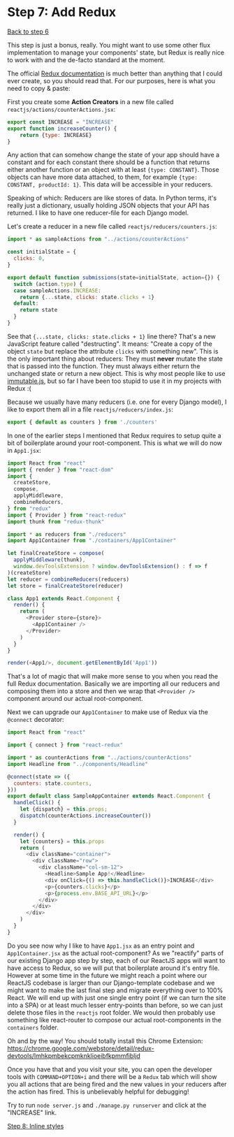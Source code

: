 # Step 7: Add Redux

[Back to step 6](https://github.com/mbrochh/django-reactjs-boilerplate/tree/step6_going_to_production)

This step is just a bonus, really. You might want to use some other flux
implementation to manage your components' state, but Redux is really nice to
work with and the de-facto standard at the moment.

The official [Redux documentation](http://redux.js.org) is much better than
anything that I could ever create, so you should read that. For our purposes,
here is what you need to copy & paste:

First you create some **Action Creators** in a new file called `reactjs/actions/counterActions.jsx`:

```javascript
export const INCREASE = "INCREASE"
export function increaseCounter() {
    return {type: INCREASE}
}
```

Any action that can somehow change the state of your app should have a constant
and for each constant there should be a function that returns either another
function or an object with at least `{type: CONSTANT}`. Those objects can have
more data attached, to them, for example `{type: CONSTANT, productId: 1}`. This
data will be accessible in your reducers.

Speaking of which: Reducers are like stores of data. In Python terms, it's
really just a dictionary, usually holding JSON objects that your API has
returned. I like to have one reducer-file for each Django model.

Let's create a reducer in a new file called `reactjs/reducers/counters.js`:

```javascript
import * as sampleActions from "../actions/counterActions"

const initialState = {
  clicks: 0,
}

export default function submissions(state=initialState, action={}) {
  switch (action.type) {
  case sampleActions.INCREASE:
    return {...state, clicks: state.clicks + 1}
  default:
    return state
  }
}
```

See that `{...state, clicks: state.clicks + 1}` line there? That's a new
JavaScript feature called "destructing". It means: "Create a copy of the object
`state` but replace the attribute `clicks` with something new". This is the only
important thing about reducers: They must **never** mutate the state that is
passed into the function. They must always either return the unchanged state or
return a new object. This is why most people like to use [immutable.js](https://github.com/facebook/immutable-js), but so far I have been
too stupid to use it in my projects with Redux :(

Because we usually have many reducers (i.e. one for every Django model),
I like to export them all in a file `reactjs/reducers/index.js`:

```javascript
export { default as counters } from './counters'
```

In one of the earlier steps I mentioned that Redux requires to setup quite
a bit of boilerplate around your root-component. This is what we will do now
in `App1.jsx`:

```javascript
import React from "react"
import { render } from "react-dom"
import {
  createStore,
  compose,
  applyMiddleware,
  combineReducers,
} from "redux"
import { Provider } from "react-redux"
import thunk from "redux-thunk"

import * as reducers from "./reducers"
import App1Container from "./containers/App1Container"

let finalCreateStore = compose(
  applyMiddleware(thunk),
  window.devToolsExtension ? window.devToolsExtension() : f => f
)(createStore)
let reducer = combineReducers(reducers)
let store = finalCreateStore(reducer)

class App1 extends React.Component {
  render() {
    return (
      <Provider store={store}>
        <App1Container />
      </Provider>
    )
  }
}

render(<App1/>, document.getElementById('App1'))
```

That's a lot of magic that will make more sense to you when you read the full
Redux documentation. Basically we are importing all our reducers and composing
them into a store and then we wrap that `<Provider />` component around our
actual root-component.

Next we can upgrade our `App1Container` to make use of Redux via the `@connect`
decorator:

```javascript
import React from "react"

import { connect } from "react-redux"

import * as counterActions from "../actions/counterActions"
import Headline from "../components/Headline"

@connect(state => ({
  counters: state.counters,
}))
export default class SampleAppContainer extends React.Component {
  handleClick() {
    let {dispatch} = this.props;
    dispatch(counterActions.increaseCounter())
  }

  render() {
    let {counters} = this.props
    return (
      <div className="container">
        <div className="row">
          <div className="col-sm-12">
            <Headline>Sample App!</Headline>
            <div onClick={() => this.handleClick()}>INCREASE</div>
            <p>{counters.clicks}</p>
            <p>{process.env.BASE_API_URL}</p>
          </div>
        </div>
      </div>
    )
  }
}
```

Do you see now why I like to have `App1.jsx` as an entry point and
`App1Container.jsx` as the actual root-component? As we "reactify" parts of
our existing Django app step by step, each of our ReactJS apps will want to have
access to Redux, so we will put that boilerplate around it's entry file. However
at some time in the future we might reach a point where our ReactJS codebase is
larger than our Django-template codebase and we might want to make the last
final step and migrate everything over to 100% React. We will end up with just
one single entry point (if we can turn the site into a SPA) or at least much
lesser entry-points than before, so we can just delete those files in the
`reactjs` root folder. We would then probably use something like react-router
to compose our actual root-components in the `containers` folder.

Oh and by the way! You should totally install this Chrome Extension:
https://chrome.google.com/webstore/detail/redux-devtools/lmhkpmbekcpmknklioeibfkpmmfibljd

Once you have that and you visit your site, you can open the developer tools
with `COMMAND+OPTION+i` and there will be a `Redux` tab which will show you
all actions that are being fired and the new values in your reducers after the
action has fired. This is unbelievably helpful for debugging!

Try to run `node server.js` and `./manage.py runserver` and click at the
"INCREASE" link.

[Step 8: Inline styles](https://github.com/mbrochh/django-reactjs-boilerplate/tree/step8_inline_styles)
